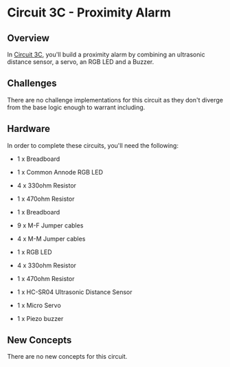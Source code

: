 # Circuit 3C - Proximity Alarm

## Overview

In [Circuit 3C](./base), you'll build a proximity alarm by combining an ultrasonic distance sensor, a servo, an RGB LED and a Buzzer.

## Challenges

There are no challenge implementations for this circuit as they don't diverge from the base logic enough to warrant including.

## Hardware

In order to complete these circuits, you'll need the following:
- 1 x Breadboard
- 1 x Common Annode RGB LED
- 4 x 330ohm Resistor
- 1 x 470ohm Resistor



- 1 x Breadboard
- 9 x M-F Jumper cables
- 4 x M-M Jumper cables
- 1 x RGB LED
- 4 x 330ohm Resistor
- 1 x 470ohm Resistor
- 1 x HC-SR04 Ultrasonic Distance Sensor
- 1 x Micro Servo
- 1 x Piezo buzzer

## New Concepts

There are no new concepts for this circuit.